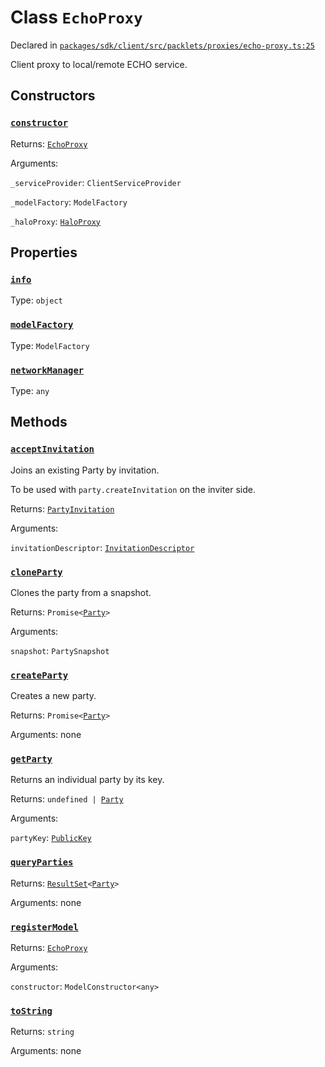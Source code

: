 # Class `EchoProxy`
Declared in [`packages/sdk/client/src/packlets/proxies/echo-proxy.ts:25`](https://github.com/dxos/protocols/blob/main/packages/sdk/client/src/packlets/proxies/echo-proxy.ts#L25)


Client proxy to local/remote ECHO service.

## Constructors
### [`constructor`](https://github.com/dxos/protocols/blob/main/packages/sdk/client/src/packlets/proxies/echo-proxy.ts#L30)


Returns: [`EchoProxy`](/api/@dxos/client/classes/EchoProxy)

Arguments: 

`_serviceProvider`: `ClientServiceProvider`

`_modelFactory`: `ModelFactory`

`_haloProxy`: [`HaloProxy`](/api/@dxos/client/classes/HaloProxy)

## Properties
### [`info`](https://github.com/dxos/protocols/blob/main/packages/sdk/client/src/packlets/proxies/echo-proxy.ts#L54)
Type: `object`
### [`modelFactory`](https://github.com/dxos/protocols/blob/main/packages/sdk/client/src/packlets/proxies/echo-proxy.ts#L40)
Type: `ModelFactory`
### [`networkManager`](https://github.com/dxos/protocols/blob/main/packages/sdk/client/src/packlets/proxies/echo-proxy.ts#L44)
Type: `any`

## Methods
### [`acceptInvitation`](https://github.com/dxos/protocols/blob/main/packages/sdk/client/src/packlets/proxies/echo-proxy.ts#L186)


Joins an existing Party by invitation.

To be used with  `party.createInvitation`  on the inviter side.

Returns: [`PartyInvitation`](/api/@dxos/client/classes/PartyInvitation)

Arguments: 

`invitationDescriptor`: [`InvitationDescriptor`](/api/@dxos/client/classes/InvitationDescriptor)
### [`cloneParty`](https://github.com/dxos/protocols/blob/main/packages/sdk/client/src/packlets/proxies/echo-proxy.ts#L149)


Clones the party from a snapshot.

Returns: `Promise<`[`Party`](/api/@dxos/client/interfaces/Party)`>`

Arguments: 

`snapshot`: `PartySnapshot`
### [`createParty`](https://github.com/dxos/protocols/blob/main/packages/sdk/client/src/packlets/proxies/echo-proxy.ts#L128)


Creates a new party.

Returns: `Promise<`[`Party`](/api/@dxos/client/interfaces/Party)`>`

Arguments: none
### [`getParty`](https://github.com/dxos/protocols/blob/main/packages/sdk/client/src/packlets/proxies/echo-proxy.ts#L170)


Returns an individual party by its key.

Returns: `undefined | `[`Party`](/api/@dxos/client/interfaces/Party)

Arguments: 

`partyKey`: [`PublicKey`](/api/@dxos/client/classes/PublicKey)
### [`queryParties`](https://github.com/dxos/protocols/blob/main/packages/sdk/client/src/packlets/proxies/echo-proxy.ts#L177)


Returns: [`ResultSet`](/api/@dxos/client/classes/ResultSet)`<`[`Party`](/api/@dxos/client/interfaces/Party)`>`

Arguments: none
### [`registerModel`](https://github.com/dxos/protocols/blob/main/packages/sdk/client/src/packlets/proxies/echo-proxy.ts#L60)


Returns: [`EchoProxy`](/api/@dxos/client/classes/EchoProxy)

Arguments: 

`constructor`: `ModelConstructor<any>`
### [`toString`](https://github.com/dxos/protocols/blob/main/packages/sdk/client/src/packlets/proxies/echo-proxy.ts#L36)


Returns: `string`

Arguments: none